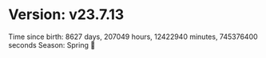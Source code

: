 # Version: v23.7.13
Time since birth: 8627 days, 207049 hours, 12422940 minutes, 745376400 seconds
Season: Spring 🌸
